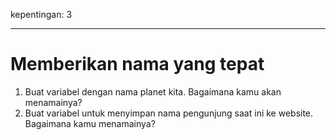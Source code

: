 kepentingan: 3

---

# Memberikan nama yang tepat

1. Buat variabel dengan nama planet kita. Bagaimana kamu akan menamainya?
2. Buat variabel untuk menyimpan nama pengunjung saat ini ke website. Bagaimana kamu menamainya?
